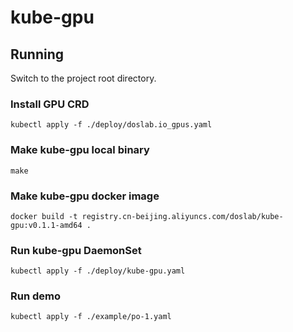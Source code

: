 # kube-gpu

## Running

Switch to the project root directory.

### Install GPU CRD
```
kubectl apply -f ./deploy/doslab.io_gpus.yaml
```

### Make kube-gpu local binary
```
make
```

### Make kube-gpu docker image
```
docker build -t registry.cn-beijing.aliyuncs.com/doslab/kube-gpu:v0.1.1-amd64 .
```

### Run kube-gpu DaemonSet
```
kubectl apply -f ./deploy/kube-gpu.yaml
```

### Run demo
```
kubectl apply -f ./example/po-1.yaml
```